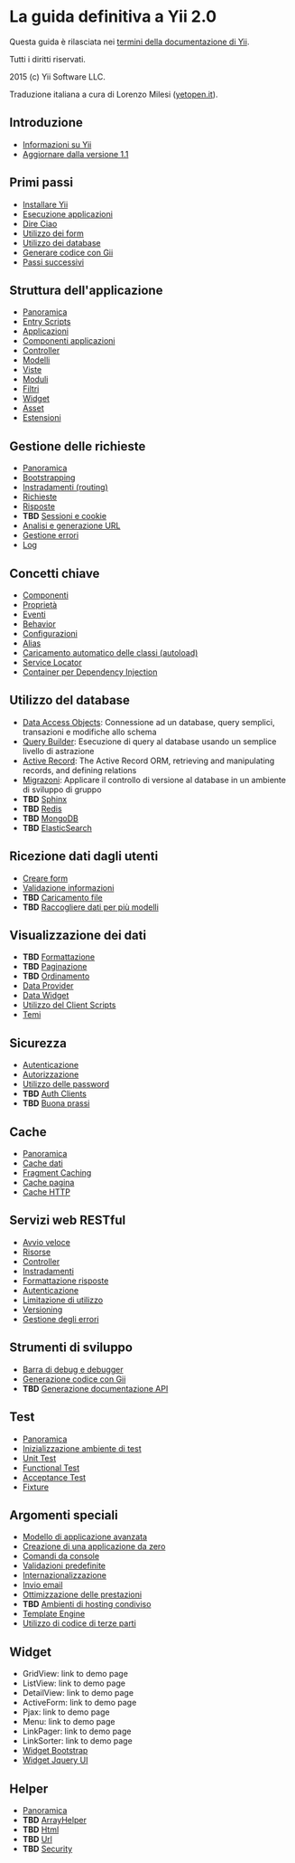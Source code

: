 La guida definitiva a Yii 2.0
=============================

Questa guida è rilasciata nei [termini della documentazione di Yii](http://www.yiiframework.com/doc/terms/).

Tutti i diritti riservati.

2015 (c) Yii Software LLC.

Traduzione italiana a cura di Lorenzo Milesi ([yetopen.it](http://www.yetopen.it)).


Introduzione
------------

* [Informazioni su Yii](intro-yii.md)
* [Aggiornare dalla versione 1.1](intro-upgrade-from-v1.md)


Primi passi
-----------

* [Installare Yii](start-installation.md)
* [Esecuzione applicazioni](start-workflow.md)
* [Dire Ciao](start-hello.md)
* [Utilizzo dei form](start-forms.md)
* [Utilizzo dei database](start-databases.md)
* [Generare codice con Gii](start-gii.md)
* [Passi successivi](start-looking-ahead.md)


Struttura dell'applicazione
---------------------------

* [Panoramica](structure-overview.md)
* [Entry Scripts](structure-entry-scripts.md)
* [Applicazioni](structure-applications.md)
* [Componenti applicazioni](structure-application-components.md)
* [Controller](structure-controllers.md)
* [Modelli](structure-models.md)
* [Viste](structure-views.md)
* [Moduli](structure-modules.md)
* [Filtri](structure-filters.md)
* [Widget](structure-widgets.md)
* [Asset](structure-assets.md)
* [Estensioni](structure-extensions.md)


Gestione delle richieste
------------------------

* [Panoramica](runtime-overview.md)
* [Bootstrapping](runtime-bootstrapping.md)
* [Instradamenti (routing)](runtime-routing.md)
* [Richieste](runtime-requests.md)
* [Risposte](runtime-responses.md)
* **TBD** [Sessioni e cookie](runtime-sessions-cookies.md)
* [Analisi e generazione URL](runtime-url-handling.md)
* [Gestione errori](runtime-handling-errors.md)
* [Log](runtime-logging.md)


Concetti chiave
---------------

* [Componenti](concept-components.md)
* [Proprietà](concept-properties.md)
* [Eventi](concept-events.md)
* [Behavior](concept-behaviors.md)
* [Configurazioni](concept-configurations.md)
* [Alias](concept-aliases.md)
* [Caricamento automatico delle classi (autoload)](concept-autoloading.md)
* [Service Locator](concept-service-locator.md)
* [Container per Dependency Injection](concept-di-container.md)


Utilizzo del database
------------------------

* [Data Access Objects](db-dao.md): Connessione ad un database, query semplici, transazioni e modifiche allo schema
* [Query Builder](db-query-builder.md): Esecuzione di query al database usando un semplice livello di astrazione
* [Active Record](db-active-record.md): The Active Record ORM, retrieving and manipulating records, and defining relations
* [Migrazoni](db-migrations.md): Applicare il controllo di versione al database in un ambiente di sviluppo di gruppo
* **TBD** [Sphinx](db-sphinx.md)
* **TBD** [Redis](db-redis.md)
* **TBD** [MongoDB](db-mongodb.md)
* **TBD** [ElasticSearch](db-elasticsearch.md)


Ricezione dati dagli utenti
---------------------------

* [Creare form](input-forms.md)
* [Validazione informazioni](input-validation.md)
* **TBD** [Caricamento file](input-file-upload.md)
* **TBD** [Raccogliere dati per più modelli](input-multiple-models.md)


Visualizzazione dei dati
------------------------

* **TBD** [Formattazione](output-formatting.md)
* **TBD** [Paginazione](output-pagination.md)
* **TBD** [Ordinamento](output-sorting.md)
* [Data Provider](output-data-providers.md)
* [Data Widget](output-data-widgets.md)
* [Utilizzo del Client Scripts](output-client-scripts.md)
* [Temi](output-theming.md)


Sicurezza
---------

* [Autenticazione](security-authentication.md)
* [Autorizzazione](security-authorization.md)
* [Utilizzo delle password](security-passwords.md)
* **TBD** [Auth Clients](security-auth-clients.md)
* **TBD** [Buona prassi](security-best-practices.md)


Cache
-----

* [Panoramica](caching-overview.md)
* [Cache dati](caching-data.md)
* [Fragment Caching](caching-fragment.md)
* [Cache pagina](caching-page.md)
* [Cache HTTP](caching-http.md)


Servizi web RESTful
-------------------

* [Avvio veloce](rest-quick-start.md)
* [Risorse](rest-resources.md)
* [Controller](rest-controllers.md)
* [Instradamenti](rest-routing.md)
* [Formattazione risposte](rest-response-formatting.md)
* [Autenticazione](rest-authentication.md)
* [Limitazione di utilizzo](rest-rate-limiting.md)
* [Versioning](rest-versioning.md)
* [Gestione degli errori](rest-error-handling.md)


Strumenti di sviluppo
---------------------

* [Barra di debug e debugger](tool-debugger.md)
* [Generazione codice con Gii](tool-gii.md)
* **TBD** [Generazione documentazione API](tool-api-doc.md)


Test
----

* [Panoramica](test-overview.md)
* [Inizializzazione ambiente di test](test-environment-setup.md)
* [Unit Test](test-unit.md)
* [Functional Test](test-functional.md)
* [Acceptance Test](test-acceptance.md)
* [Fixture](test-fixtures.md)


Argomenti speciali
------------------

* [Modello di applicazione avanzata](tutorial-advanced-app.md)
* [Creazione di una applicazione da zero](tutorial-start-from-scratch.md)
* [Comandi da console](tutorial-console.md)
* [Validazioni predefinite](tutorial-core-validators.md)
* [Internazionalizzazione](tutorial-i18n.md)
* [Invio email](tutorial-mailing.md)
* [Ottimizzazione delle prestazioni](tutorial-performance-tuning.md)
* **TBD** [Ambienti di hosting condiviso](tutorial-shared-hosting.md)
* [Template Engine](tutorial-template-engines.md)
* [Utilizzo di codice di terze parti](tutorial-yii-integration.md)


Widget
------

* GridView: link to demo page
* ListView: link to demo page
* DetailView: link to demo page
* ActiveForm: link to demo page
* Pjax: link to demo page
* Menu: link to demo page
* LinkPager: link to demo page
* LinkSorter: link to demo page
* [Widget Bootstrap](widget-bootstrap.md)
* [Widget Jquery UI](widget-jui.md)


Helper
------

* [Panoramica](helper-overview.md)
* **TBD** [ArrayHelper](helper-array.md)
* **TBD** [Html](helper-html.md)
* **TBD** [Url](helper-url.md)
* **TBD** [Security](helper-security.md)

